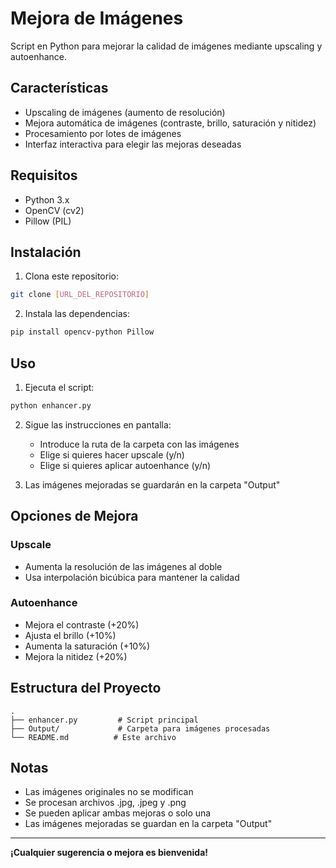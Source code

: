 # Mejora de Imágenes

Script en Python para mejorar la calidad de imágenes mediante upscaling y autoenhance.

## Características

- Upscaling de imágenes (aumento de resolución)
- Mejora automática de imágenes (contraste, brillo, saturación y nitidez)
- Procesamiento por lotes de imágenes
- Interfaz interactiva para elegir las mejoras deseadas

## Requisitos

- Python 3.x
- OpenCV (cv2)
- Pillow (PIL)

## Instalación

1. Clona este repositorio:
```bash
git clone [URL_DEL_REPOSITORIO]
```

2. Instala las dependencias:
```bash
pip install opencv-python Pillow
```

## Uso

1. Ejecuta el script:
```bash
python enhancer.py
```

2. Sigue las instrucciones en pantalla:
   - Introduce la ruta de la carpeta con las imágenes
   - Elige si quieres hacer upscale (y/n)
   - Elige si quieres aplicar autoenhance (y/n)

3. Las imágenes mejoradas se guardarán en la carpeta "Output"

## Opciones de Mejora

### Upscale
- Aumenta la resolución de las imágenes al doble
- Usa interpolación bicúbica para mantener la calidad

### Autoenhance
- Mejora el contraste (+20%)
- Ajusta el brillo (+10%)
- Aumenta la saturación (+10%)
- Mejora la nitidez (+20%)

## Estructura del Proyecto

```
.
├── enhancer.py         # Script principal
├── Output/             # Carpeta para imágenes procesadas
└── README.md          # Este archivo
```

## Notas

- Las imágenes originales no se modifican
- Se procesan archivos .jpg, .jpeg y .png
- Se pueden aplicar ambas mejoras o solo una
- Las imágenes mejoradas se guardan en la carpeta "Output"

---

**¡Cualquier sugerencia o mejora es bienvenida!**
